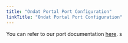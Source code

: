 ```yaml
---
title: "Ondat Portal Port Configuration"
linkTitle: "Ondat Portal Port Configuration"
---
```

You can refer to our port documentation [here](/docs/prerequisites/firewalls).
s